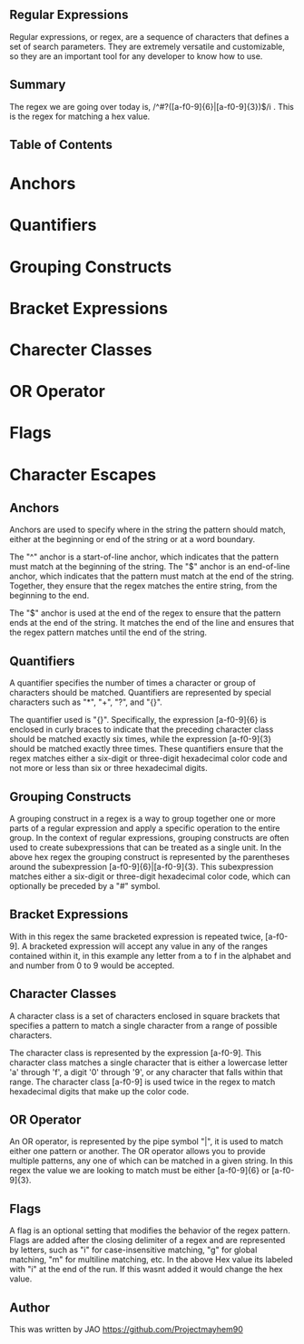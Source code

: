 ## Regular Expressions
Regular expressions, or regex, are a sequence of characters that defines a set of search parameters. They are extremely versatile and customizable, so they are an important tool for any developer to know how to use.

## Summary
The regex we are going over today is, /^#?([a-f0-9]{6}|[a-f0-9]{3})$/i . This is the regex for matching a hex value.

## Table of Contents
# Anchors
# Quantifiers
# Grouping Constructs
# Bracket Expressions
# Charecter Classes
# OR Operator
# Flags
# Character Escapes

## Anchors
Anchors are used to specify where in the string the pattern should match, either at the beginning or end of the string or at a word boundary.

The "^" anchor is a start-of-line anchor, which indicates that the pattern must match at the beginning of the string. The "$" anchor is an end-of-line anchor, which indicates that the pattern must match at the end of the string. Together, they ensure that the regex matches the entire string, from the beginning to the end.

The "$" anchor is used at the end of the regex to ensure that the pattern ends at the end of the string. It matches the end of the line and ensures that the regex pattern matches until the end of the string.

## Quantifiers
A quantifier specifies the number of times a character or group of characters should be matched. Quantifiers are represented by special characters such as "*", "+", "?", and "{}".


The quantifier used is "{}". Specifically, the expression [a-f0-9]{6} is enclosed in curly braces to indicate that the preceding character class should be matched exactly six times, while the expression [a-f0-9]{3} should be matched exactly three times. These quantifiers ensure that the regex matches either a six-digit or three-digit hexadecimal color code and not more or less than six or three hexadecimal digits.

## Grouping Constructs
A grouping construct in a regex is a way to group together one or more parts of a regular expression and apply a specific operation to the entire group. In the context of regular expressions, grouping constructs are often used to create subexpressions that can be treated as a single unit. In the above hex regex the grouping construct is represented by the parentheses around the subexpression [a-f0-9]{6}|[a-f0-9]{3}. This subexpression matches either a six-digit or three-digit hexadecimal color code, which can optionally be preceded by a "#" symbol.

## Bracket Expressions
With in this regex the same bracketed expression is repeated twice, [a-f0-9]. A bracketed expression will accept any value in any of the ranges contained within it, in this example any letter from a to f in the alphabet and and number from 0 to 9 would be accepted.

## Character Classes
A character class is a set of characters enclosed in square brackets that specifies a pattern to match a single character from a range of possible characters.

The character class is represented by the expression [a-f0-9]. This character class matches a single character that is either a lowercase letter 'a' through 'f', a digit '0' through '9', or any character that falls within that range. The character class [a-f0-9] is used twice in the regex to match hexadecimal digits that make up the color code.

## OR Operator
An OR operator, is represented by the pipe symbol "|", it is used to match either one pattern or another. The OR operator allows you to provide multiple patterns, any one of which can be matched in a given string. In this regex the value we are looking to match must be either [a-f0-9]{6} or [a-f0-9]{3}.


## Flags
A flag is an optional setting that modifies the behavior of the regex pattern. Flags are added after the closing delimiter of a regex and are represented by letters, such as "i" for case-insensitive matching, "g" for global matching, "m" for multiline matching, etc. In the above Hex value its labeled with "i" at the end of the run. If this wasnt added it would change the hex value.

## Author
This was written by JAO https://github.com/Projectmayhem90